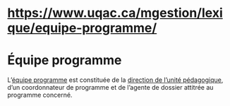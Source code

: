 # https://www.uqac.ca/mgestion/lexique/equipe-programme/

# Équipe programme
L’[équipe programme](https://www.uqac.ca/mgestion/lexique/equipe-programme/<https:/www.uqac.ca/mgestion/lexique/equipe-programme/>) est constituée de la [direction de l’unité pédagogique](https://www.uqac.ca/mgestion/lexique/equipe-programme/<https:/www.uqac.ca/mgestion/lexique/direction-de-lunite-pedagogique/>), d’un coordonnateur de programme et de l’agente de dossier attitrée au programme concerné.
